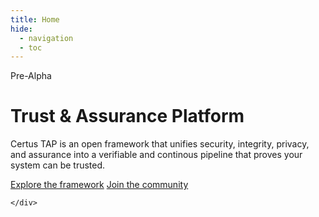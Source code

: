 ```yaml
---
title: Home
hide:
  - navigation
  - toc
---
```


<div class="home-hero">
  <div class="home-hero__content">
    <p class="home-hero__badge">Pre-Alpha</p>
    <h1>Trust &amp; Assurance Platform </h1>
    <p>Certus TAP is an open framework that unifies security, integrity, privacy, and assurance into a verifiable and continous pipeline that proves your system can be trusted.</p>
    <div class="home-hero__actions">
      <a class="md-button md-button--primary" href="{{ base_url }}/framework/">Explore the framework</a>
      <a class="md-button" href="{{ base_url }}/community/">Join the community</a>

    </div>
  </div>
</div>


